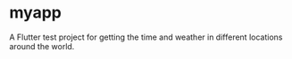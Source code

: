# myapp

A Flutter test project for getting the time and weather in different locations around the world.


